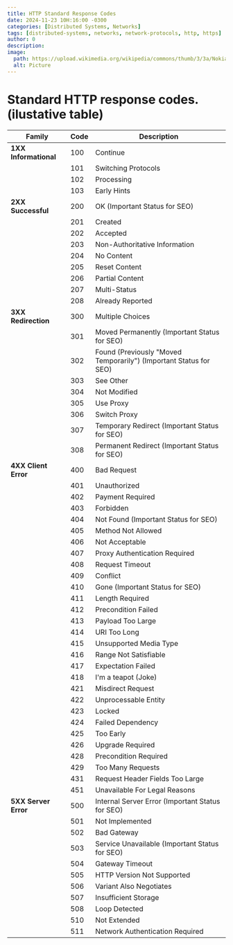 ```yaml
---
title: HTTP Standard Response Codes
date: 2024-11-23 10H:16:00 -0300
categories: [Distributed Systems, Networks]
tags: [distributed-systems, networks, network-protocols, http, https]
author: 0
description:
image:
  path: https://upload.wikimedia.org/wikipedia/commons/thumb/3/3a/Nokia_Networks_Munich_Office%2C_April_2017_-02.jpg/640px-Nokia_Networks_Munich_Office%2C_April_2017_-02.jpg
  alt: Picture
---
```

# Standard HTTP response codes.(ilustative table)

| **Family**            | **Code** | **Description**                                                   |
| --------------------- | -------- | ----------------------------------------------------------------- |
| **1XX Informational** | 100      | Continue                                                          |
|                       | 101      | Switching Protocols                                               |
|                       | 102      | Processing                                                        |
|                       | 103      | Early Hints                                                       |
| **2XX Successful**    | 200      | OK (Important Status for SEO)                                     |
|                       | 201      | Created                                                           |
|                       | 202      | Accepted                                                          |
|                       | 203      | Non-Authoritative Information                                     |
|                       | 204      | No Content                                                        |
|                       | 205      | Reset Content                                                     |
|                       | 206      | Partial Content                                                   |
|                       | 207      | Multi-Status                                                      |
|                       | 208      | Already Reported                                                  |
| **3XX Redirection**   | 300      | Multiple Choices                                                  |
|                       | 301      | Moved Permanently (Important Status for SEO)                      |
|                       | 302      | Found (Previously "Moved Temporarily") (Important Status for SEO) |
|                       | 303      | See Other                                                         |
|                       | 304      | Not Modified                                                      |
|                       | 305      | Use Proxy                                                         |
|                       | 306      | Switch Proxy                                                      |
|                       | 307      | Temporary Redirect (Important Status for SEO)                     |
|                       | 308      | Permanent Redirect (Important Status for SEO)                     |
| **4XX Client Error**  | 400      | Bad Request                                                       |
|                       | 401      | Unauthorized                                                      |
|                       | 402      | Payment Required                                                  |
|                       | 403      | Forbidden                                                         |
|                       | 404      | Not Found (Important Status for SEO)                              |
|                       | 405      | Method Not Allowed                                                |
|                       | 406      | Not Acceptable                                                    |
|                       | 407      | Proxy Authentication Required                                     |
|                       | 408      | Request Timeout                                                   |
|                       | 409      | Conflict                                                          |
|                       | 410      | Gone (Important Status for SEO)                                   |
|                       | 411      | Length Required                                                   |
|                       | 412      | Precondition Failed                                               |
|                       | 413      | Payload Too Large                                                 |
|                       | 414      | URI Too Long                                                      |
|                       | 415      | Unsupported Media Type                                            |
|                       | 416      | Range Not Satisfiable                                             |
|                       | 417      | Expectation Failed                                                |
|                       | 418      | I'm a teapot (Joke)                                               |
|                       | 421      | Misdirect Request                                                 |
|                       | 422      | Unprocessable Entity                                              |
|                       | 423      | Locked                                                            |
|                       | 424      | Failed Dependency                                                 |
|                       | 425      | Too Early                                                         |
|                       | 426      | Upgrade Required                                                  |
|                       | 428      | Precondition Required                                             |
|                       | 429      | Too Many Requests                                                 |
|                       | 431      | Request Header Fields Too Large                                   |
|                       | 451      | Unavailable For Legal Reasons                                     |
| **5XX Server Error**  | 500      | Internal Server Error (Important Status for SEO)                  |
|                       | 501      | Not Implemented                                                   |
|                       | 502      | Bad Gateway                                                       |
|                       | 503      | Service Unavailable (Important Status for SEO)                    |
|                       | 504      | Gateway Timeout                                                   |
|                       | 505      | HTTP Version Not Supported                                        |
|                       | 506      | Variant Also Negotiates                                           |
|                       | 507      | Insufficient Storage                                              |
|                       | 508      | Loop Detected                                                     |
|                       | 510      | Not Extended                                                      |
|                       | 511      | Network Authentication Required                                   |

